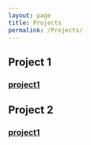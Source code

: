 ```yaml
---
layout: page
title: Projects
permalink: /Projects/
---
```

## Project 1
### [project1](www.google.com)
## Project 2
### [project1](www.google.com)